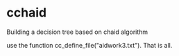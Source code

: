 # cchaid
Building a decision tree based on chaid algorithm

use the function cc_define_file("aidwork3.txt"). That is all. 
